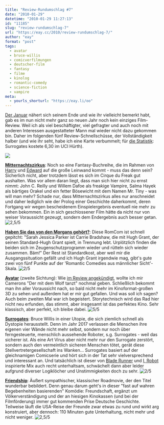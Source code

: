 ```yaml
---
title: "Review-Rundumschlag #7"
date: "2010-01-29"
datetime: "2010-01-29 11:27:13"
id: "11185"
slug: "review-rundumschlag-7"
url: "https://eay.cc/2010/review-rundumschlag-7/"
author: "eay"
format: "post"
tags:
  - avatar
  - bruce-willis
  - comicverfilmungen
  - deutscher-film
  - fantasy
  - filme
  - kinolog
  - romantic-comedy
  - science-fiction
  - vampire
meta:
  - yourls_shorturl: "https://eay.li/oo"
---
```


[Der Januar](//eay.cc/2010/01/) nähert sich seinem Ende und wie ihr vielleicht bemerkt habt, gab es im nun nicht mehr ganz so neuen Jahr noch kein einziges Film-Review. Weil ich als viel beschäftigter, viel gefragter und auch noch mit anderen Interessen ausgestatteter Mann mal wieder nicht dazu gekommen bin. Daher im folgenden fünf Review-Schnellschüsse, der Vollständigkeit halber (und wie ihr seht, habe ich eine Karte verbummelt; für [die Statistik](//eay.cc/2009/kino-statistik-2009/): Surrogates kostete 6,30 im UCI Hürth).

![](https://eay.cc/uploads/2010/reviewrundumschlag7.jpg)

[**Mitternachtszirkus**](http://www.imdb.com/title/tt0450405/): Noch so eine Fantasy-Buchreihe, die im Rahmen von [Harry](//eay.cc/tag/harry-potter/) und [Edward](//eay.cc/tag/twilight/) auf die große Leinwand kommt - muss das denn sein? Sicherlich nicht, aber trotzdem lässt es sich im Cirque du Freak gut aushalten. Was vor allem daran liegt, dass man sich hier nicht zu ernst nimmt: John C. Reilly und Willem Dafoe als freakige Vampire, Salma Hayek als bärtiges Orakel und ein fetter Bösewicht mit dem Namen Mr. Tiny - was will man mehr? Schade nur, dass Mitternachtszirkus alles nur anschneidet und daher lediglich wie der Prolog einer Geschichte daherkommt, deren Fortgang wir wegen bescheidenem Einspielergebnis eventuell nie mehr zu sehen bekommen. Ein in sich geschlossener Film hätte da nicht nur von weiser Voraussicht gezeugt, sondern dem Endergebnis auch besser getan. ![2,5/5](/uploads/pages/emdb/s_2-5.gif)

[**Haben Sie das von den Morgans gehört?**](http://www.imdb.com/title/tt1314228/): Diese RomCom ist schnell gepitcht: "Sarah Jessica Parker ist Carrie Bradshaw, die mit Hugh Grant, der seinen Standard-Hugh Grant spielt, in Trennung lebt. Urplötzlich finden die beiden sich im Zeugenschutzprogramm wieder und rütteln sich wieder zusammen. Bäm!" Der Rest ist Standardkost, aber weil mir die Ausgangssituation gefällt und ich Hugh Grant irgendwie mag, gibt's gute zwei von fünf Punkte auf der 'Romantic Comedies aus männlicher Sicht'-Skala. ![2/5](/uploads/pages/emdb/s_2.gif)

[**Avatar**](http://www.imdb.com/title/tt0499549/) (zweite Sichtung): Wie [im Review angekündigt](//eay.cc/2009/review-avatar-aufbruch-nach-pandora/), wollte ich mir Camerons "Der mit dem Wolf tanzt" nochmal geben. Schließlich bekommt man ihn aller Voraussicht nach, so bald nicht mehr im Kinoformat-großen 3D zu sehen und außerdem hat er mir gut gefallen. Und was soll ich sagen? Auch beim zweiten Mal war ich begeistert. Storytechnisch wird das Rad hier nicht neu erfunden, das stimmt, aber insgesamt ist das perfektes Kino. Sehr klassisch, aber perfekt, ich bleibe dabei. ![5/5](/uploads/pages/emdb/s_5.gif)

[**Surrogates**](http://www.imdb.com/title/tt0986263/): Bruce Willis in einer Utopie, die sich ziemlich schnell als Dystopie herausstellt. Denn im Jahr 2017 verlassen die Menschen ihre eigenen vier Wände nicht mehr selbst, sondern nur noch über ferngesteuerte, menschlich aussehende Roboter, s.g. Surrogates - weil das sicherer ist. Als eine Art Virus aber nicht mehr nur den Surrogate zerstört, sondern auch den vermeintlich sicheren Menschen tötet, gerät diese Stellvertretergesellschaft ins Wanken... Surrogates basiert auf der gleichnamigen Comicserie und hört sich in der Tat sehr vielversprechend und interessant an. Und tatsächlich ist dieser von [Blade Runner](http://www.amazon.de/exec/obidos/ASIN/B001DX9G3A/eayznet-21) und [I, Robot](http://www.amazon.de/exec/obidos/ASIN/B0002ZUHP6/eayznet-21) inspirierte Mix auch recht unterhaltsam, schwächelt dann aber leider aufgrund diverser Logiklöcher und Unstimmigkeiten doch zu sehr. ![2/5](/uploads/pages/emdb/s_2.gif)

[**Friendship**](http://www.imdb.com/title/tt1247657/): Äußert sympathischer, klassischer Roadmovie, der den Titel wunderbar bebildert. Denn genau darum geht's in dieser "fast auf wahren Begebenheiten basierenden" Komödie: Freundschaft, ergänzt um Völkerverständigung und der an hiesigen Kinokassen (und bei der Filmförderung) immer gut kommenden Prise Deutsche Geschichte. Teilweise läuft die USA-Reise der Freunde zwar etwas zu rund und wirkt arg konstruiert, aber dennoch: 110 Minuten gute Unterhaltung, nicht mehr und nicht weniger. ![2,5/5](/uploads/pages/emdb/s_3.gif)

